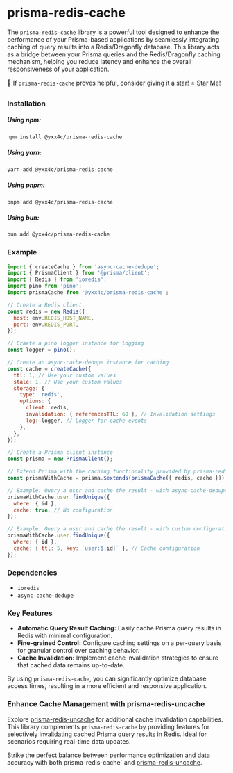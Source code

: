 # prisma-redis-cache

The `prisma-redis-cache` library is a powerful tool designed to enhance the performance of your Prisma-based applications by seamlessly integrating caching of query results into a Redis/Dragonfly database. This library acts as a bridge between your Prisma queries and the Redis/Dragonfly caching mechanism, helping you reduce latency and enhance the overall responsiveness of your application.

🚀 If `prisma-redis-cache` proves helpful, consider giving it a star! [⭐ Star Me!](https://github.com/yxx4c/prisma-redis-cache)

### **Installation**

##### **Using npm:**

```bash
npm install @yxx4c/prisma-redis-cache
```

##### **Using yarn:**

```bash
yarn add @yxx4c/prisma-redis-cache
```

##### **Using pnpm:**

```bash
pnpm add @yxx4c/prisma-redis-cache
```

##### **Using bun:**

```bash
bun add @yxx4c/prisma-redis-cache
```

### Example

```javascript
import { createCache } from 'async-cache-dedupe';
import { PrismaClient } from '@prisma/client';
import { Redis } from 'ioredis';
import pino from 'pino';
import prismaCache from '@yxx4c/prisma-redis-cache';

// Create a Redis client
const redis = new Redis({
  host: env.REDIS_HOST_NAME,
  port: env.REDIS_PORT,
});

// Craete a pino logger instance for logging
const logger = pino();

// Create an async-cache-dedupe instance for caching
const cache = createCache({
  ttl: 1, // Use your custom values
  stale: 1, // Use your custom values
  storage: {
    type: 'redis',
    options: {
      client: redis,
      invalidation: { referencesTTL: 60 }, // Invalidation settings
      log: logger, // Logger for cache events
    },
  },
});

// Create a Prisma client instance
const prisma = new PrismaClient();

// Extend Prisma with the caching functionality provided by prisma-redis-cache
const prismaWithCache = prisma.$extends(prismaCache({ redis, cache }));

// Example: Query a user and cache the result - with async-cache-dedupe
prismaWithCache.user.findUnique({
  where: { id },
  cache: true, // No configuration
});

// Example: Query a user and cache the result - with custom configuration
prismaWithCache.user.findUnique({
  where: { id },
  cache: { ttl: 5, key: `user:${id}` }, // Cache configuration
});
```

### Dependencies

- `ioredis`
- `async-cache-dedupe`

### Key Features

- **Automatic Query Result Caching:** Easily cache Prisma query results in Redis with minimal configuration.
- **Fine-grained Control:** Configure caching settings on a per-query basis for granular control over caching behavior.
- **Cache Invalidation:** Implement cache invalidation strategies to ensure that cached data remains up-to-date.

By using `prisma-redis-cache`, you can significantly optimize database access times, resulting in a more efficient and responsive application.

### Enhance Cache Management with prisma-redis-uncache

Explore [prisma-redis-uncache](https://github.com/yxx4c/prisma-redis-uncache) for additional cache invalidation capabilities. This library complements `prisma-redis-cache` by providing features for selectively invalidating cached Prisma query results in Redis. Ideal for scenarios requiring real-time data updates.

Strike the perfect balance between performance optimization and data accuracy with both prisma-redis-cache` and [prisma-redis-uncache](https://github.com/yxx4c/prisma-redis-uncache).
